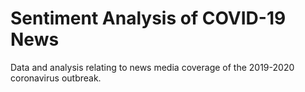 # Sentiment Analysis of COVID-19 News
Data and analysis relating to news media coverage of the 2019-2020 coronavirus outbreak.

